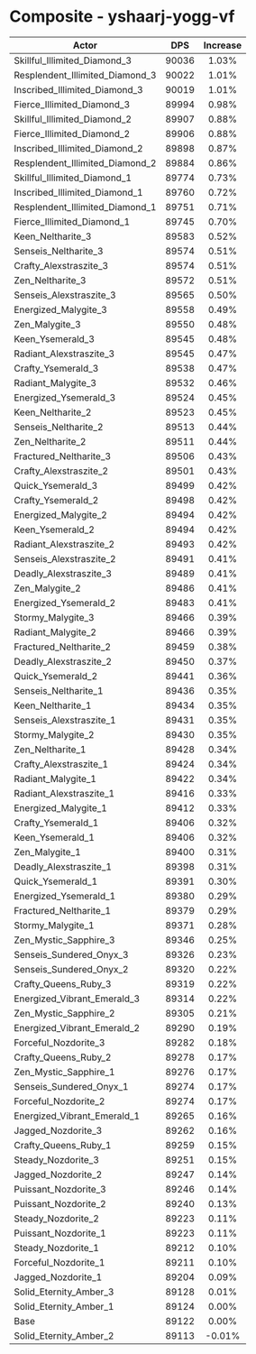 # Composite - yshaarj-yogg-vf
| Actor | DPS | Increase |
|---|:---:|:---:|
|Skillful_Illimited_Diamond_3|90036|1.03%|
|Resplendent_Illimited_Diamond_3|90022|1.01%|
|Inscribed_Illimited_Diamond_3|90019|1.01%|
|Fierce_Illimited_Diamond_3|89994|0.98%|
|Skillful_Illimited_Diamond_2|89907|0.88%|
|Fierce_Illimited_Diamond_2|89906|0.88%|
|Inscribed_Illimited_Diamond_2|89898|0.87%|
|Resplendent_Illimited_Diamond_2|89884|0.86%|
|Skillful_Illimited_Diamond_1|89774|0.73%|
|Inscribed_Illimited_Diamond_1|89760|0.72%|
|Resplendent_Illimited_Diamond_1|89751|0.71%|
|Fierce_Illimited_Diamond_1|89745|0.70%|
|Keen_Neltharite_3|89583|0.52%|
|Senseis_Neltharite_3|89574|0.51%|
|Crafty_Alexstraszite_3|89574|0.51%|
|Zen_Neltharite_3|89572|0.51%|
|Senseis_Alexstraszite_3|89565|0.50%|
|Energized_Malygite_3|89558|0.49%|
|Zen_Malygite_3|89550|0.48%|
|Keen_Ysemerald_3|89545|0.48%|
|Radiant_Alexstraszite_3|89545|0.47%|
|Crafty_Ysemerald_3|89538|0.47%|
|Radiant_Malygite_3|89532|0.46%|
|Energized_Ysemerald_3|89524|0.45%|
|Keen_Neltharite_2|89523|0.45%|
|Senseis_Neltharite_2|89513|0.44%|
|Zen_Neltharite_2|89511|0.44%|
|Fractured_Neltharite_3|89506|0.43%|
|Crafty_Alexstraszite_2|89501|0.43%|
|Quick_Ysemerald_3|89499|0.42%|
|Crafty_Ysemerald_2|89498|0.42%|
|Energized_Malygite_2|89494|0.42%|
|Keen_Ysemerald_2|89494|0.42%|
|Radiant_Alexstraszite_2|89493|0.42%|
|Senseis_Alexstraszite_2|89491|0.41%|
|Deadly_Alexstraszite_3|89489|0.41%|
|Zen_Malygite_2|89486|0.41%|
|Energized_Ysemerald_2|89483|0.41%|
|Stormy_Malygite_3|89466|0.39%|
|Radiant_Malygite_2|89466|0.39%|
|Fractured_Neltharite_2|89459|0.38%|
|Deadly_Alexstraszite_2|89450|0.37%|
|Quick_Ysemerald_2|89441|0.36%|
|Senseis_Neltharite_1|89436|0.35%|
|Keen_Neltharite_1|89434|0.35%|
|Senseis_Alexstraszite_1|89431|0.35%|
|Stormy_Malygite_2|89430|0.35%|
|Zen_Neltharite_1|89428|0.34%|
|Crafty_Alexstraszite_1|89424|0.34%|
|Radiant_Malygite_1|89422|0.34%|
|Radiant_Alexstraszite_1|89416|0.33%|
|Energized_Malygite_1|89412|0.33%|
|Crafty_Ysemerald_1|89406|0.32%|
|Keen_Ysemerald_1|89406|0.32%|
|Zen_Malygite_1|89400|0.31%|
|Deadly_Alexstraszite_1|89398|0.31%|
|Quick_Ysemerald_1|89391|0.30%|
|Energized_Ysemerald_1|89380|0.29%|
|Fractured_Neltharite_1|89379|0.29%|
|Stormy_Malygite_1|89371|0.28%|
|Zen_Mystic_Sapphire_3|89346|0.25%|
|Senseis_Sundered_Onyx_3|89326|0.23%|
|Senseis_Sundered_Onyx_2|89320|0.22%|
|Crafty_Queens_Ruby_3|89319|0.22%|
|Energized_Vibrant_Emerald_3|89314|0.22%|
|Zen_Mystic_Sapphire_2|89305|0.21%|
|Energized_Vibrant_Emerald_2|89290|0.19%|
|Forceful_Nozdorite_3|89282|0.18%|
|Crafty_Queens_Ruby_2|89278|0.17%|
|Zen_Mystic_Sapphire_1|89276|0.17%|
|Senseis_Sundered_Onyx_1|89274|0.17%|
|Forceful_Nozdorite_2|89274|0.17%|
|Energized_Vibrant_Emerald_1|89265|0.16%|
|Jagged_Nozdorite_3|89262|0.16%|
|Crafty_Queens_Ruby_1|89259|0.15%|
|Steady_Nozdorite_3|89251|0.15%|
|Jagged_Nozdorite_2|89247|0.14%|
|Puissant_Nozdorite_3|89246|0.14%|
|Puissant_Nozdorite_2|89240|0.13%|
|Steady_Nozdorite_2|89223|0.11%|
|Puissant_Nozdorite_1|89223|0.11%|
|Steady_Nozdorite_1|89212|0.10%|
|Forceful_Nozdorite_1|89211|0.10%|
|Jagged_Nozdorite_1|89204|0.09%|
|Solid_Eternity_Amber_3|89128|0.01%|
|Solid_Eternity_Amber_1|89124|0.00%|
|Base|89122|0.00%|
|Solid_Eternity_Amber_2|89113|-0.01%|
